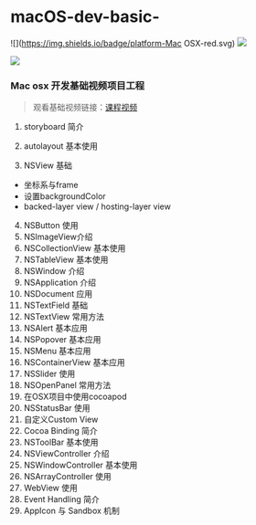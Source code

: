# macOS-dev-basic-
![](https://img.shields.io/badge/platform-Mac OSX-red.svg)
![](https://img.shields.io/badge/Language-swift4.0-orange.svg)


![](https://ws3.sinaimg.cn/large/006tNc79gy1fjb0li8lkvj30v20hkn5x.jpg)

### Mac  osx 开发基础视频项目工程

>   观看基础视频链接：[课程视频](http://study.163.com/course/introduction/1004170018.htm)

1. storyboard 简介
   
2. autolayout 基本使用

3. NSView 基础
  * 坐标系与frame
  * 设置backgroundColor
  * backed-layer view / hosting-layer view
4. NSButton 使用
5. NSImageView介绍
6. NSCollectionView 基本使用
7. NSTableView 基本使用
8. NSWindow 介绍
9. NSApplication 介绍
10. NSDocument 应用
11. NSTextField 基础
12. NSTextView 常用方法
13. NSAlert 基本应用
14. NSPopover 基本应用
15. NSMenu 基本应用
16. NSContainerView 基本应用
17. NSSlider 使用
18. NSOpenPanel 常用方法
19. 在OSX项目中使用cocoapod
20. NSStatusBar 使用
21. 自定义Custom View
22. Cocoa Binding 简介
23. NSToolBar 基本使用
24. NSViewController 介绍
25. NSWindowController 基本使用
26. NSArrayController 使用
27. WebView 使用
28. Event Handling 简介
29. AppIcon 与 Sandbox 机制 
   
